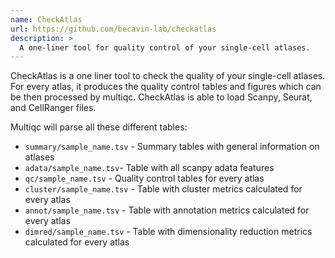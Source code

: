 ```yaml
---
name: CheckAtlas
url: https://github.com/becavin-lab/checkatlas
description: >
  A one-liner tool for quality control of your single-cell atlases.
---
```


CheckAtlas is a one liner tool to check the quality of your single-cell atlases. For every atlas, it produces the
quality control tables and figures which can be then processed by multiqc. CheckAtlas is able to load Scanpy, Seurat,
and CellRanger files.

Multiqc will parse all these different tables:

- `summary/sample_name.tsv` - Summary tables with general information on atlases
- `adata/sample_name.tsv`- Table with all scanpy adata features
- `qc/sample_name.tsv` - Quality control tables for every atlas
- `cluster/sample_name.tsv` - Table with cluster metrics calculated for every atlas
- `annot/sample_name.tsv` - Table with annotation metrics calculated for every atlas
- `dimred/sample_name.tsv` - Table with dimensionality reduction metrics calculated for every atlas
